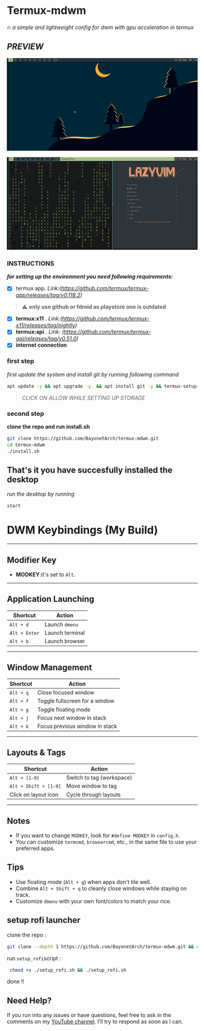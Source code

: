 # **Termux-mdwm** #
:fire: *a simple and lightweight config for dwm with gpu acceleration in termux*   

## *PREVIEW* ##
![home screen](./images/img1.jpg)

![in terminal](./images/img2.jpg)

### **INSTRUCTIONS** ###
***for setting up the environment you need following requirements:***
- [x] termux app.
*Link:(https://github.com/termux/termux-app/releases/tag/v0.118.2)*  
>:warning:  **only use github or fdroid as playstore one is outdated**
- [x] **termux:x11** . 
*Link:(https://github.com/termux/termux-x11/releases/tag/nightly)*
- [x] **termux:api** .
*Link: (https://github.com/termux/termux-api/releases/tag/v0.51.0)*
- [x] **internet connection**

### first step ###
*first update the system and install git  by running following command*
```bash
apt update -y && apt upgrade -y  && apt install git -y && termux-setup-storage
```
> *CLICK ON ALLOW WHILE SETTING UP STORAGE*
### second step ###
**clone the repo and run install.sh**
```bash
git clone https://github.com/BayonetArch/termux-mdwm.git 
cd termux-mdwm
./install.sh
```


## **That's it you have succesfully installed the desktop** ##
*run the desktop by running*
```bash
start
```
# DWM Keybindings (My Build)


---

## Modifier Key

- **MODKEY**:it's set to `Alt`.

---

## Application Launching

| Shortcut        | Action                  |
|----------------|--------------------------|
| `Alt + d`      | Launch `dmenu`          |
| `Alt + Enter`  | Launch terminal          |
| `Alt + b`      | Launch browser           |

---

## Window Management

| Shortcut        | Action                          |
|----------------|----------------------------------|
| `Alt + q`      | Close focused window             |
| `Alt + f`      | Toggle fullscreen for a window   |
| `Alt + g`      | Toggle floating mode             |
| `Alt + j`      | Focus next window in stack       |
| `Alt + k`      | Focus previous window in stack   |

---

## Layouts & Tags

| Shortcut              | Action                        |
|-----------------------|-------------------------------|
| `Alt + [1-9]`         | Switch to tag (workspace)     |
| `Alt + Shift + [1-9]` | Move window to tag            |
| Click on layout icon  | Cycle through layouts         |

---

## Notes

- If you want to change `MODKEY`, look for `#define MODKEY` in `config.h`.
- You can customize `termcmd`, `browsercmd`, etc., in the same file to use your preferred apps.

## Tips

- Use floating mode (`Alt + g`) when apps don't tile well.
- Combine `Alt + Shift + q` to cleanly close windows while staying on track.
- Customize `dmenu` with your own font/colors to match your rice.


## setup rofi launcher 

clone the repo :
   ```bash
   git clone --depth 1 https://github.com/BayonetArch/termux-mdwm.git && cd termux-mdwm 

   ```
run `setup_rofi`script :
    
   ```bash
    chmod +x ./setup_rofi.sh && ./setup_rofi.sh
   ```

done !!

## Need Help?

If you run into any issues or have questions, feel free to ask in the comments on my [YouTube channel](https://www.youtube.com/@Bayonet7). I’ll try to respond as soon as I can.
